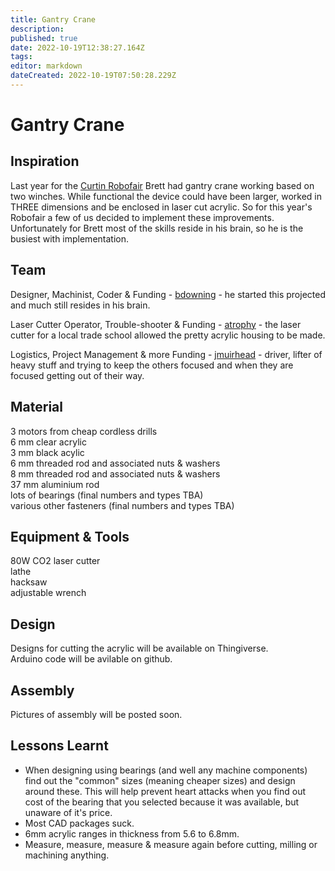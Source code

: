 ```yaml
---
title: Gantry Crane
description: 
published: true
date: 2022-10-19T12:38:27.164Z
tags: 
editor: markdown
dateCreated: 2022-10-19T07:50:28.229Z
---
```


# Gantry Crane

## Inspiration

Last year for the [Curtin Robofair](http://engineering.curtin.edu.au/outreach/robofair/) Brett had gantry crane working based on two winches. While functional the device could have been larger, worked in THREE dimensions and be enclosed in laser cut acrylic. So for this year's Robofair a few of us decided to implement these improvements. Unfortunately for Brett most of the skills reside in his brain, so he is the busiest with implementation.

## Team

Designer, Machinist, Coder & Funding - [bdowning](/user/bdowning) - he started this projected and much still resides in his brain.

Laser Cutter Operator, Trouble-shooter & Funding - [atrophy](/user/atrophy) - the laser cutter for a local trade school allowed the pretty acrylic housing to be made.

Logistics, Project Management & more Funding - [jmuirhead](/user/jmuirhead) - driver, lifter of heavy stuff and trying to keep the others focused and when they are focused getting out of their way.

## Material

3 motors from cheap cordless drills  
6 mm clear acrylic  
3 mm black acylic  
6 mm threaded rod and associated nuts & washers  
8 mm threaded rod and associated nuts & washers  
37 mm aluminium rod  
lots of bearings (final numbers and types TBA)  
various other fasteners (final numbers and types TBA)  

## Equipment & Tools

80W CO2 laser cutter  
lathe  
hacksaw  
adjustable wrench  

## Design

Designs for cutting the acrylic will be available on Thingiverse.  
Arduino code will be avilable on github.  

## Assembly

Pictures of assembly will be posted soon.

## Lessons Learnt

-   When designing using bearings (and well any machine components) find out the "common" sizes (meaning cheaper sizes) and design around these. This will help prevent heart attacks when you find out cost of the bearing that you selected because it was available, but unaware of it's price.
-   Most CAD packages suck.
-   6mm acrylic ranges in thickness from 5.6 to 6.8mm.
-   Measure, measure, measure & measure again before cutting, milling or machining anything.

